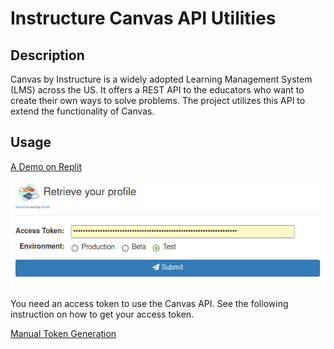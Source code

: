 # Instructure Canvas API Utilities
## Description
  Canvas by Instructure is a widely adopted Learning Management System (LMS) across the US. It offers a REST API to the educators who want to create their own ways to solve problems. The project utilizes this API to extend the functionality of Canvas.
## Usage
[A Demo on Replit](https://canvas-api-utility.manifold1985.repl.co)

![Login page](https://github.com/benhuangbmj/canvasApiUtility/blob/2504c9fa4579027ef9026564b0d200b91ecaf8bc/Login.png)

You need an access token to use the Canvas API. See the following instruction on how to get your access token.

[Manual Token Generation](https://canvas.instructure.com/doc/api/file.oauth.html#manual-token-generation)